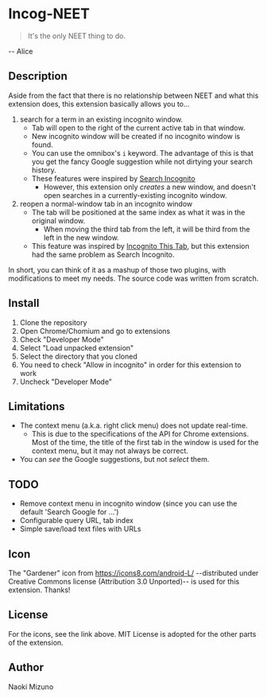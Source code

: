 # Incog-NEET

> It's the only NEET thing to do.

-- Alice

## Description
Aside from the fact that there is no relationship between NEET and what this
extension does, this extension basically allows you to...

1. search for a term in an existing incognito window.
    * Tab will open to the right of the current active tab in that window.
    * New incognito window will be created if no incognito window is found.
    * You can use the omnibox's `i` keyword. The advantage of this is that you
      get the fancy Google suggestion while not dirtying your search history.
    * These features were inspired by [Search Incognito][1]
        - However, this extension only _creates_ a new window, and doesn't
          open searches in a currently-existing incognito window.
2. reopen a normal-window tab in an incognito window
    * The tab will be positioned at the same index as what it was in the
      original window.
        - When moving the third tab from the left, it will be third from the
          left in the new window.
    * This feature was inspired by [Incognito This Tab][2], but this extension
      had the same problem as Search Incognito.

In short, you can think of it as a mashup of those two plugins, with
modifications to meet my needs. The source code was written from scratch.

## Install
1. Clone the repository
2. Open Chrome/Chomium and go to extensions
3. Check "Developer Mode"
4. Select "Load unpacked extension"
5. Select the directory that you cloned
6. You need to check "Allow in incognito" in order for this extension to work
7. Uncheck "Developer Mode"

## Limitations
* The context menu (a.k.a. right click menu) does not update real-time.
    - This is due to the specifications of the API for Chrome extensions. Most
      of the time, the title of the first tab in the window is used for the
      context menu, but it may not always be correct.
* You can _see_ the Google suggestions, but not _select_ them.

## TODO
* Remove context menu in incognito window (since you can use the default
  'Search Google for ...')
* Configurable query URL, tab index
* Simple save/load text files with URLs

## Icon
The "Gardener" icon from https://icons8.com/android-L/ --distributed under
Creative Commons license (Attribution 3.0 Unported)-- is used for this
extension. Thanks!

## License
For the icons, see the link above. MIT License is adopted for the other parts
of the extension.

## Author
Naoki Mizuno

[1]: http://searchincognito.blogspot.com/
[2]: http://browsernative.com/extensions/
